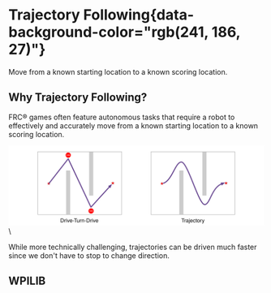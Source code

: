 # Trajectory Following{data-background-color="rgb(241, 186, 27)"}

Move from a known starting location to a known scoring location.

## Why Trajectory Following?

FRC® games often feature autonomous tasks that require a robot to effectively and accurately move from a known starting location to a known scoring location.

![why trajectory](img/swerve-paths/why-trajectory.svg)\

While more technically challenging, trajectories can be driven much faster since we don't have to stop to change direction.

## WPILIB
